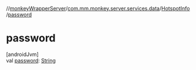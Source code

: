 //[monkeyWrapperServer](../../../index.md)/[com.mm.monkey.server.services.data](../index.md)/[HotspotInfo](index.md)/[password](password.md)

# password

[androidJvm]\
val [password](password.md): [String](https://developer.android.com/reference/kotlin/java/lang/String.html)